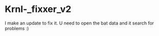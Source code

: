 # Krnl-_fixxer_v2
I make an update to fix it.
U need to open the bat data and it search for problems :) 
